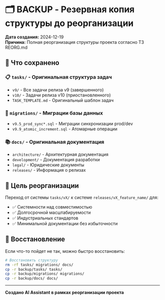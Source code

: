 # 🗂️ BACKUP - Резервная копия структуры до реорганизации

**Дата создания:** 2024-12-19  
**Причина:** Полная реорганизация структуры проекта согласно ТЗ REORG.md  

## 📁 Что сохранено

### 📋 `tasks/` - Оригинальная структура задач
- `v9/` - Все задачи релиза v9 (завершенного)
- `v10/` - Задачи релиза v10 (приостановленного)
- `TASK_TEMPLATE.md` - Оригинальный шаблон задач

### 🔄 `migrations/` - Миграции базы данных
- `v9.5_prod_sync*.sql` - Миграции синхронизации prod/dev
- `v9.9_atomic_increment.sql` - Атомарные операции

### 📚 `docs/` - Оригинальная документация
- `architecture/` - Архитектурная документация
- `development/` - Документация разработки
- `legal/` - Юридические документы
- `releases/` - Информация о релизах

## 🎯 Цель реорганизации

Переход от системы `tasks/vX/` к системе `releases/vX_feature_name/` для:
- ✅ Системности над совместимостью
- ✅ Долгосрочной масштабируемости
- ✅ Индустриальных стандартов
- ✅ Минимальной документации без избыточности

## 🔄 Восстановление

Если что-то пойдет не так, можно быстро восстановить:
```bash
# Восстановить структуру
rm -rf tasks/ migrations/ docs/
cp -r backup/tasks/ tasks/
cp -r backup/migrations/ migrations/
cp -r backup/docs/ docs/
```

---

**Создано AI Assistant в рамках реорганизации проекта** 